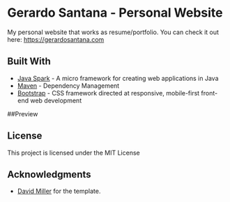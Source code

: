 # Gerardo Santana - Personal Website 

My personal website that works as resume/portfolio. You can check it out here:
https://gerardosantana.com

## Built With

* [Java Spark](http://sparkjava.com/) - A micro framework for creating web applications in Java
* [Maven](https://maven.apache.org/) - Dependency Management
* [Bootstrap](https://maven.apache.org/) -  CSS framework directed at responsive, mobile-first front-end web development

##Preview



## License

This project is licensed under the MIT License

## Acknowledgments

* [David Miller](https://github.com/davidtmiller) for the template.